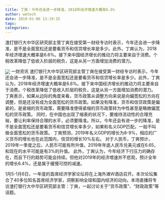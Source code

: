 ```yaml
---
title: 丁爽：今年还会进一步降准，2018年经济增速大概率6.6%
author: wetech
date: 2019-01-06 13:19:15
tags: 
categories: 
---
```

渣打银行大中华区研究部主管丁爽在接受第一财经专访时表示，今年还会进一步降准，是不是全面宽松还是要看货币和信贷增长率是多少。此外，丁爽认为，2018年经济增速大概率是6.6%。接下来中国经济增长的推动力将主要来自于消费。个税改革降低了低收入阶层的税负，这是从另一方面增加消费的潜力。
<!-- more -->
<img align="center" border="0" src="https://imgcdn.yicai.com/uppics/images/2019/01/8e5aa572a8a2ab6ad68ff21828c0e171.jpg" />
一财资讯
渣打银行大中华区研究部主管丁爽在接受第一财经专访时表示，今年还会进一步降准，是不是全面宽松还是要看货币和信贷增长率是多少。此外，丁爽认为，2018年经济增速大概率是6.6%。接下来中国经济增长的推动力将主要来自于消费。个税改革降低了低收入阶层的税负，这是从另一方面增加消费的潜力。
丁爽表示，如果从边际的角度来看，货币政策从调整方向来说是向偏宽松的方向在调整，但是还没有成为全面宽松的货币政策。如果没有降准，货币和信贷政策是偏紧的，是紧缩的货币政策，需要降准使得紧缩的货币政策转为中性甚至是略微偏宽松的货币政策。
同时，在中国也出现了缩表的状况下，要维持流动性的合理充裕，要让利率保持合理的水平，必须要降准。所以，今年还会有进一步的降准，是不是全面宽松还是要看货币和信贷增长率多少，如果和名义GDP匹配，一般不叫做全面宽松的货币政策。
丁爽预测，2019年名义GDP的增长为8-9%，相应的广义货币的增长也在此范围内，信贷的增长10%左右。
对于人民币，丁爽预计，2019年一季度之后，人民币可能有所升值，2019年年底人民币兑美元或在6.65，和现在的水平可能是有3%的升值。
此外，丁爽认为，今年经济下行压力的确存在，而且下行的趋势可能会持续。但他对2019年的经济增速并不悲观，预计全年的增长6.4%，还是属于缓慢可控的减速。
 
 
1月5-1月6日，一年度的首席经济学家论坛将在上海外滩W酒店召开。本次论坛集合了40多位知名首席经济学家，洞察影响全球和国内经济的动向。本场直播将专访渣打银行大中华区研究部主管：丁爽，一起讨论关于“货币政策”、“财政政策”等话题。
